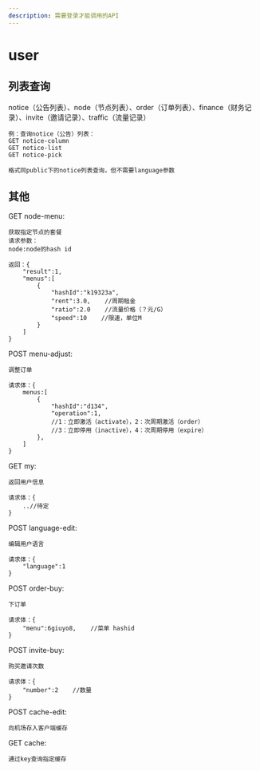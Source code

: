 ```yaml
---
description: 需要登录才能调用的API
---
```


# user

## 列表查询

notice（公告列表）、node（节点列表）、order（订单列表）、finance（财务记录）、invite（邀请记录）、traffic（流量记录）

```text
例：查询notice（公告）列表：
GET notice-column
GET notice-list
GET notice-pick

格式同public下的notice列表查询，但不需要language参数
```

## 其他

GET node-menu:

```text
获取指定节点的套餐
请求参数：
node:node的hash id

返回：{
    "result":1,
    "menus":[
        {
            "hashId":"k19323a",
            "rent":3.0,    //周期租金
            "ratio":2.0    //流量价格（？元/G）
            "speed":10    //限速，单位M
        }
    ]
}
```

POST menu-adjust:

```text
调整订单

请求体：{
    menus:[
        {
            "hashId":"d134",
            "operation":1,
            //1：立即激活（activate），2：次周期激活（order）
            //3：立即停用（inactive），4：次周期停用（expire）
        },
    ]
}
```

GET my:

```text
返回用户信息

请求体：{
    ..//待定
}
```

POST language-edit:

```text
编辑用户语言

请求体：{
    "language":1
}
```

POST order-buy:

```text
下订单

请求体：{
    "menu":6giuyo8,    //菜单 hashid
}
```

POST invite-buy:

```text
购买邀请次数

请求体：{
    "number":2    //数量
}
```

POST cache-edit:

```text
向机场存入客户端缓存
```

GET cache:

```text
通过key查询指定缓存
```

